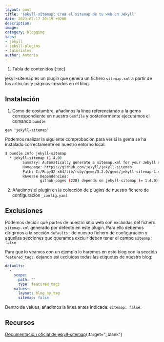 ```yaml
---
layout: post
title: 'jekyll-sitemap: Crea el sitemap de tu web en Jekyll'
date: 2023-07-17 20:19 +0200
description:
image:
category: blogging
tags:
- jekyll
- jekyll-plugins
- tutoriales
author: Antonio
---
```

1. Tabla de contenidos
{:toc}

jekyll-sitemap es un plugin que genera un fichero `sitemap.xml` a partir de los artículos y páginas creados en el blog.

## Instalación

1. Como de costumbre, añadimos la línea referenciando a la gema correspondiente en nuestro `Gemfile` y posteriormente ejecutamos el comando `bundle`

~~~Gemfile
gem 'jekyll-sitemap'
~~~

Podemos realizar la siguiente comprobación para ver si la gema se ha instalado correctamente en nuestro entorno local.

~~~bash
$ bundle info jekyll-sitemap
  * jekyll-sitemap (1.4.0)
        Summary: Automatically generate a sitemap.xml for your Jekyll site.
        Homepage: https://github.com/jekyll/jekyll-sitemap
        Path: C:/Ruby32-x64/lib/ruby/gems/3.2.0/gems/jekyll-sitemap-1.4.0
        Reverse Dependencies:
                github-pages (228) depends on jekyll-sitemap (= 1.4.0)
~~~

2. Añadimos el plugin en la colección de plugins de nuestro fichero de configuración `_config.yaml`

## Exclusiones

Podemos decidir qué partes de nuestro sitio web son excluidas del fichero `sitemap.xml` generado por defecto en este plugin. Para ello debemos dirigirnos a la sección `defaults:` de nuestro fichero de configuración y aquellas secciones que queramos excluir deben tener el campo `sitemap: false` 

Para que lo veamos con un ejemplo lo haremos en este blog con la sección `featured_tags`, dejando así excluidas todas las etiquetas de nuestro blog:

~~~yaml
defaults:
  -
    scope:
      path: ""
      type: featured_tags
    values:
      layout: blog_by_tag
      sitemap: false
~~~

Dentro de values, añadimos la línea antes indicada: `sitemap: false`.

## Recursos

[Documentación oficial de jekyll-sitemap](https://github.com/jekyll/jekyll-sitemap){:target="_blank"}